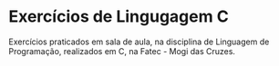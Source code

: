 # Exercícios de Lingugagem C

 Exercícios praticados em sala de aula, na disciplina de Linguagem de Programação, realizados em C, na Fatec - Mogi das Cruzes.
